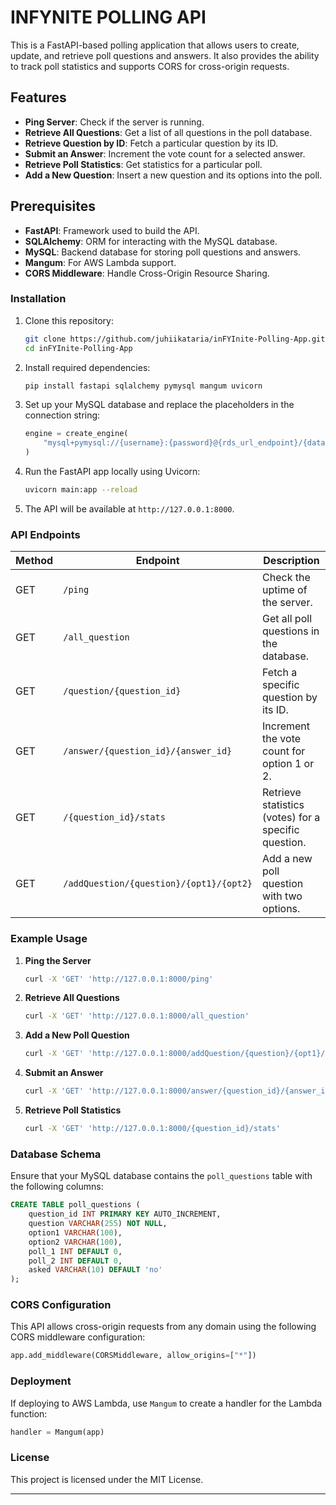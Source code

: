 # INFYNITE POLLING API

This is a FastAPI-based polling application that allows users to create, update, and retrieve poll questions and answers. It also provides the ability to track poll statistics and supports CORS for cross-origin requests.

## Features

- **Ping Server**: Check if the server is running.
- **Retrieve All Questions**: Get a list of all questions in the poll database.
- **Retrieve Question by ID**: Fetch a particular question by its ID.
- **Submit an Answer**: Increment the vote count for a selected answer.
- **Retrieve Poll Statistics**: Get statistics for a particular poll.
- **Add a New Question**: Insert a new question and its options into the poll.

## Prerequisites

- **FastAPI**: Framework used to build the API.
- **SQLAlchemy**: ORM for interacting with the MySQL database.
- **MySQL**: Backend database for storing poll questions and answers.
- **Mangum**: For AWS Lambda support.
- **CORS Middleware**: Handle Cross-Origin Resource Sharing.

### Installation

1. Clone this repository:

   ```bash
   git clone https://github.com/juhiikataria/inFYInite-Polling-App.git
   cd inFYInite-Polling-App
   ```

2. Install required dependencies:

   ```bash
   pip install fastapi sqlalchemy pymysql mangum uvicorn
   ```

3. Set up your MySQL database and replace the placeholders in the connection string:

   ```python
   engine = create_engine(
       "mysql+pymysql://{username}:{password}@{rds_url_endpoint}/{database_name}"
   )
   ```

4. Run the FastAPI app locally using Uvicorn:

   ```bash
   uvicorn main:app --reload
   ```

5. The API will be available at `http://127.0.0.1:8000`.

### API Endpoints

| Method | Endpoint                                | Description                                          |
| ------ | --------------------------------------- | ---------------------------------------------------- |
| GET    | `/ping`                                 | Check the uptime of the server.                      |
| GET    | `/all_question`                         | Get all poll questions in the database.              |
| GET    | `/question/{question_id}`               | Fetch a specific question by its ID.                 |
| GET    | `/answer/{question_id}/{answer_id}`     | Increment the vote count for option 1 or 2.          |
| GET    | `/{question_id}/stats`                  | Retrieve statistics (votes) for a specific question. |
| GET    | `/addQuestion/{question}/{opt1}/{opt2}` | Add a new poll question with two options.            |

### Example Usage

1. **Ping the Server**

   ```bash
   curl -X 'GET' 'http://127.0.0.1:8000/ping'
   ```

2. **Retrieve All Questions**

   ```bash
   curl -X 'GET' 'http://127.0.0.1:8000/all_question'
   ```

3. **Add a New Poll Question**

   ```bash
   curl -X 'GET' 'http://127.0.0.1:8000/addQuestion/{question}/{opt1}/{opt2}'
   ```

4. **Submit an Answer**

   ```bash
   curl -X 'GET' 'http://127.0.0.1:8000/answer/{question_id}/{answer_id}'
   ```

5. **Retrieve Poll Statistics**
   ```bash
   curl -X 'GET' 'http://127.0.0.1:8000/{question_id}/stats'
   ```

### Database Schema

Ensure that your MySQL database contains the `poll_questions` table with the following columns:

```sql
CREATE TABLE poll_questions (
    question_id INT PRIMARY KEY AUTO_INCREMENT,
    question VARCHAR(255) NOT NULL,
    option1 VARCHAR(100),
    option2 VARCHAR(100),
    poll_1 INT DEFAULT 0,
    poll_2 INT DEFAULT 0,
    asked VARCHAR(10) DEFAULT 'no'
);
```

### CORS Configuration

This API allows cross-origin requests from any domain using the following CORS middleware configuration:

```python
app.add_middleware(CORSMiddleware, allow_origins=["*"])
```

### Deployment

If deploying to AWS Lambda, use `Mangum` to create a handler for the Lambda function:

```python
handler = Mangum(app)
```

### License

This project is licensed under the MIT License.

---
